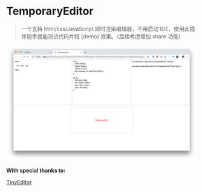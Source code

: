 # TemporaryEditor
> 一个支持 html/css/JavaScript 即时渲染编辑器，不用启动 IDE，使用此插件随手就能测试代码片段 (demo) 效果。（后续考虑增加 share 功能）

![Screenshot](https://raw.githubusercontent.com/molvqingtai/TemporaryEditor/master/%E5%B1%8F%E5%B9%95%E5%BF%AB%E7%85%A7%202018-09-11%20%E4%B8%8B%E5%8D%889.43.05.png)



**With special thanks to:**

[TinyEditor](https://github.com/umpox/TinyEditor)

